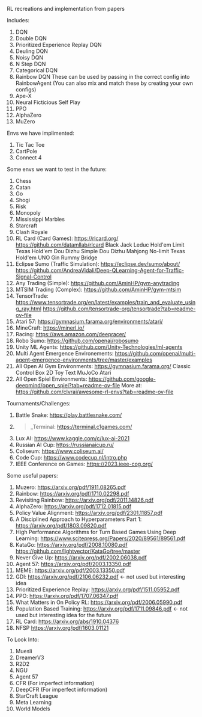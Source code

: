 RL recreations and implementation from papers

Includes:
1. DQN
2. Double DQN
3. Prioritized Experience Replay DQN 
4. Deuling DQN
5. Noisy DQN 
6. N Step DQN
7. Categorical DQN
8. Rainbow DQN 
These can be used by passing in the correct config into RainbowAgent (You can also mix and match these by creating your own configs)
9. Ape-X
10. Neural Ficticious Self Play
11. PPO 
12. AlphaZero
13. MuZero


Envs we have implimented: 
1. Tic Tac Toe
2. CartPole
3. Connect 4 


Some envs we want to test in the future:
1. Chess
2. Catan
3. Go
4. Shogi
5. Risk
6. Monopoly 
7. Mississippi Marbles
8. Starcraft
9. Clash Royale
10. RL Card (Card Games): https://rlcard.org/ https://github.com/datamllab/rlcard 
    Black Jack
    Leduc Hold'em
    Limit Texas Hold'em
    Dou Dizhu
    Simple Dou Dizhu 
    Mahjong 
    No-limit Texas Hold'em 
    UNO 
    Gin Rummy 
    Bridge
11. Eclipse Sumo (Traffic Simulation): https://eclipse.dev/sumo/about/ https://github.com/AndreaVidali/Deep-QLearning-Agent-for-Traffic-Signal-Control 
12. Any Trading (Simple): https://github.com/AminHP/gym-anytrading
13. MTSIM Trading (Complex): https://github.com/AminHP/gym-mtsim 
14. TensorTrade: https://www.tensortrade.org/en/latest/examples/train_and_evaluate_using_ray.html https://github.com/tensortrade-org/tensortrade?tab=readme-ov-file 
15. Atari 57: https://gymnasium.farama.org/environments/atari/ 
16. MineCraft: https://minerl.io/ 
17. Racing: https://aws.amazon.com/deepracer/ 
18. Robo Sumo: https://github.com/openai/robosumo 
19. Unity ML Agents: https://github.com/Unity-Technologies/ml-agents 
20. Multi Agent Emergence Environements: https://github.com/openai/multi-agent-emergence-environments/tree/master/examples 
21. All Open AI Gym Environments: https://gymnasium.farama.org/
    Classic Control
    Box 2D
    Toy Text
    MuJoCo
    Atari
22. All Open Spiel Environments: https://github.com/google-deepmind/open_spiel?tab=readme-ov-file
More at: https://github.com/clvrai/awesome-rl-envs?tab=readme-ov-file 



Tournaments/Challenges:
1. Battle Snake: https://play.battlesnake.com/ 
2. >_Terminal: https://terminal.c1games.com/ 
3. Lux AI: https://www.kaggle.com/c/lux-ai-2021 
4. Russian AI Cup: https://russianaicup.ru/ 
5. Coliseum: https://www.coliseum.ai/ 
6. Code Cup: https://www.codecup.nl/intro.php 
7. IEEE Conference on Games: https://2023.ieee-cog.org/ 


Some useful papers:
1. Muzero: https://arxiv.org/pdf/1911.08265.pdf
2. Rainbow: https://arxiv.org/pdf/1710.02298.pdf
3. Revisiting Rainbow: https://arxiv.org/pdf/2011.14826.pdf 
4. AlphaZero: https://arxiv.org/pdf/1712.01815.pdf 
5. Policy Value Alignment: https://arxiv.org/pdf/2301.11857.pdf 
6. A Disciplined Approach to Hyperparameters Part 1: https://arxiv.org/pdf/1803.09820.pdf
7. High Performance Algorithms for Turn Based Games Using Deep Learning: https://www.scitepress.org/Papers/2020/89561/89561.pdf 
8. KataGo: https://arxiv.org/pdf/2008.10080.pdf https://github.com/lightvector/KataGo/tree/master 
9. Never Give Up: https://arxiv.org/pdf/2002.06038.pdf 
10. Agent 57: https://arxiv.org/pdf/2003.13350.pdf
11. MEME: https://arxiv.org/pdf/2003.13350.pdf 
12. GDI: https://arxiv.org/pdf/2106.06232.pdf <- not used but interesting idea
13. Prioritized Experience Replay: https://arxiv.org/pdf/1511.05952.pdf 
14. PPO: https://arxiv.org/pdf/1707.06347.pdf
15. What Matters in On Policy RL: https://arxiv.org/pdf/2006.05990.pdf 
16. Population Based Training: https://arxiv.org/pdf/1711.09846.pdf <- not used but interesting idea for the future
17. RL Card: https://arxiv.org/abs/1910.04376
18. NFSP https://arxiv.org/pdf/1603.01121


To Look Into: 
1. Muesli 
2. DreamerV3
3. R2D2
4. NGU 
5. Agent 57
6. CFR (For imperfect information)
7. DeepCFR (For imperfect information)
8. StarCraft League 
9. Meta Learning 
10. World Models
